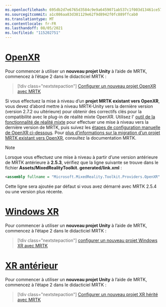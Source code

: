 ```yaml
---
ms.openlocfilehash: 695db2d7e6765d3584c9e9a6459071ab537c1f003d13461ce5736481b98b7495
ms.sourcegitcommit: a1c086aa83d381129e62f9d8942f0fc889ffcab0
ms.translationtype: MT
ms.contentlocale: fr-FR
ms.lasthandoff: 08/05/2021
ms.locfileid: "115202751"
---
```

# <a name="openxr"></a>[OpenXR](#tab/openxr)

Pour commencer à utiliser un **nouveau projet Unity** à l’aide de MRTK, commencez à l’étape 2 dans le didacticiel MRTK :

> [!div class="nextstepaction"]
> [Configurer un nouveau projet OpenXR avec MRTK](../../tutorials/mr-learning-base-02.md?tabs=openxr)

Si vous effectuez la mise à niveau d’un **projet MRTK existant vers OpenXR**, vous devez d’abord mettre à niveau MRTK-Unity vers la dernière version (version 2.7.2 ou ultérieure) pour obtenir des correctifs clés pour la compatibilité avec le plug-in de réalité mixte OpenXR.  Utilisez l' [outil de la fonctionnalité de réalité mixte](../../welcome-to-mr-feature-tool.md) pour effectuer une mise à niveau vers la dernière version de MRTK, puis suivez les [étapes de configuration manuelle de OpenXR ci-dessous](#manual-setup-without-mrtk). Pour [plus d’informations sur la migration d’un projet MRTK existant vers OpenXR](/windows/mixed-reality/mrtk-unity/configuration/getting-started-with-mrtk-and-xrsdk#configuring-mrtk-for-the-xr-sdk-pipeline), consultez la documentation MRTK.

> [!NOTE]
> Lorsque vous effectuez une mise à niveau à partir d’une version antérieure de MRTK antérieure à **2.5.3**, vérifiez que la ligne suivante se trouve dans le fichier **Assets/MixedRealityToolkit. generated/link.xml** :
>
> ```xml
> <assembly fullname = "Microsoft.MixedReality.Toolkit.Providers.OpenXR" preserve="all"/>
> ```
>
> Cette ligne sera ajoutée par défaut si vous avez démarré avec MRTK 2.5.4 ou une version plus récente.

# <a name="windows-xr"></a>[Windows XR](#tab/windowsxr)

Pour commencer à utiliser un **nouveau projet Unity** à l’aide de MRTK, commencez à l’étape 2 dans le didacticiel MRTK :

> [!div class="nextstepaction"]
> [configurer un nouveau projet Windows XR avec MRTK](../../tutorials/mr-learning-base-02.md?tabs=winxr)

# <a name="legacy-xr"></a>[XR antérieur](#tab/legacy)

Pour commencer à utiliser un **nouveau projet Unity** à l’aide de MRTK, commencez à l’étape 2 dans le didacticiel MRTK :

> [!div class="nextstepaction"]
> [Configurer un nouveau projet XR hérité avec MRTK](../../tutorials/mr-learning-base-02.md?tabs=wsa)